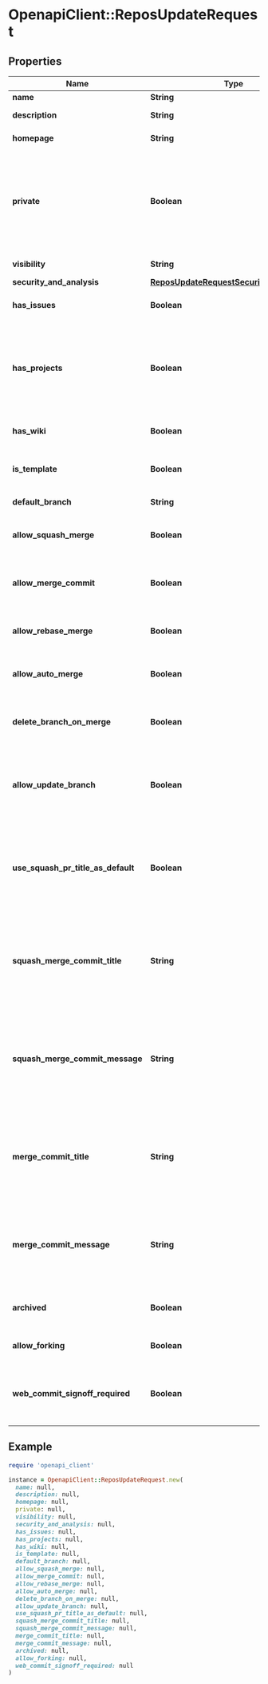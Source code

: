 # OpenapiClient::ReposUpdateRequest

## Properties

| Name | Type | Description | Notes |
| ---- | ---- | ----------- | ----- |
| **name** | **String** | The name of the repository. | [optional] |
| **description** | **String** | A short description of the repository. | [optional] |
| **homepage** | **String** | A URL with more information about the repository. | [optional] |
| **private** | **Boolean** | Either &#x60;true&#x60; to make the repository private or &#x60;false&#x60; to make it public. Default: &#x60;false&#x60;.   **Note**: You will get a &#x60;422&#x60; error if the organization restricts [changing repository visibility](https://docs.github.com/articles/repository-permission-levels-for-an-organization#changing-the-visibility-of-repositories) to organization owners and a non-owner tries to change the value of private. | [optional][default to false] |
| **visibility** | **String** | The visibility of the repository. | [optional] |
| **security_and_analysis** | [**ReposUpdateRequestSecurityAndAnalysis**](ReposUpdateRequestSecurityAndAnalysis.md) |  | [optional] |
| **has_issues** | **Boolean** | Either &#x60;true&#x60; to enable issues for this repository or &#x60;false&#x60; to disable them. | [optional][default to true] |
| **has_projects** | **Boolean** | Either &#x60;true&#x60; to enable projects for this repository or &#x60;false&#x60; to disable them. **Note:** If you&#39;re creating a repository in an organization that has disabled repository projects, the default is &#x60;false&#x60;, and if you pass &#x60;true&#x60;, the API returns an error. | [optional][default to true] |
| **has_wiki** | **Boolean** | Either &#x60;true&#x60; to enable the wiki for this repository or &#x60;false&#x60; to disable it. | [optional][default to true] |
| **is_template** | **Boolean** | Either &#x60;true&#x60; to make this repo available as a template repository or &#x60;false&#x60; to prevent it. | [optional][default to false] |
| **default_branch** | **String** | Updates the default branch for this repository. | [optional] |
| **allow_squash_merge** | **Boolean** | Either &#x60;true&#x60; to allow squash-merging pull requests, or &#x60;false&#x60; to prevent squash-merging. | [optional][default to true] |
| **allow_merge_commit** | **Boolean** | Either &#x60;true&#x60; to allow merging pull requests with a merge commit, or &#x60;false&#x60; to prevent merging pull requests with merge commits. | [optional][default to true] |
| **allow_rebase_merge** | **Boolean** | Either &#x60;true&#x60; to allow rebase-merging pull requests, or &#x60;false&#x60; to prevent rebase-merging. | [optional][default to true] |
| **allow_auto_merge** | **Boolean** | Either &#x60;true&#x60; to allow auto-merge on pull requests, or &#x60;false&#x60; to disallow auto-merge. | [optional][default to false] |
| **delete_branch_on_merge** | **Boolean** | Either &#x60;true&#x60; to allow automatically deleting head branches when pull requests are merged, or &#x60;false&#x60; to prevent automatic deletion. | [optional][default to false] |
| **allow_update_branch** | **Boolean** | Either &#x60;true&#x60; to always allow a pull request head branch that is behind its base branch to be updated even if it is not required to be up to date before merging, or false otherwise. | [optional][default to false] |
| **use_squash_pr_title_as_default** | **Boolean** | Either &#x60;true&#x60; to allow squash-merge commits to use pull request title, or &#x60;false&#x60; to use commit message. **This property has been deprecated. Please use &#x60;squash_merge_commit_title&#x60; instead. | [optional][default to false] |
| **squash_merge_commit_title** | **String** | The default value for a squash merge commit title:  - &#x60;PR_TITLE&#x60; - default to the pull request&#39;s title. - &#x60;COMMIT_OR_PR_TITLE&#x60; - default to the commit&#39;s title (if only one commit) or the pull request&#39;s title (when more than one commit). | [optional] |
| **squash_merge_commit_message** | **String** | The default value for a squash merge commit message:  - &#x60;PR_BODY&#x60; - default to the pull request&#39;s body. - &#x60;COMMIT_MESSAGES&#x60; - default to the branch&#39;s commit messages. - &#x60;BLANK&#x60; - default to a blank commit message. | [optional] |
| **merge_commit_title** | **String** | The default value for a merge commit title.  - &#x60;PR_TITLE&#x60; - default to the pull request&#39;s title. - &#x60;MERGE_MESSAGE&#x60; - default to the classic title for a merge message (e.g., Merge pull request #123 from branch-name). | [optional] |
| **merge_commit_message** | **String** | The default value for a merge commit message.  - &#x60;PR_TITLE&#x60; - default to the pull request&#39;s title. - &#x60;PR_BODY&#x60; - default to the pull request&#39;s body. - &#x60;BLANK&#x60; - default to a blank commit message. | [optional] |
| **archived** | **Boolean** | Whether to archive this repository. &#x60;false&#x60; will unarchive a previously archived repository. | [optional][default to false] |
| **allow_forking** | **Boolean** | Either &#x60;true&#x60; to allow private forks, or &#x60;false&#x60; to prevent private forks. | [optional][default to false] |
| **web_commit_signoff_required** | **Boolean** | Either &#x60;true&#x60; to require contributors to sign off on web-based commits, or &#x60;false&#x60; to not require contributors to sign off on web-based commits. | [optional][default to false] |

## Example

```ruby
require 'openapi_client'

instance = OpenapiClient::ReposUpdateRequest.new(
  name: null,
  description: null,
  homepage: null,
  private: null,
  visibility: null,
  security_and_analysis: null,
  has_issues: null,
  has_projects: null,
  has_wiki: null,
  is_template: null,
  default_branch: null,
  allow_squash_merge: null,
  allow_merge_commit: null,
  allow_rebase_merge: null,
  allow_auto_merge: null,
  delete_branch_on_merge: null,
  allow_update_branch: null,
  use_squash_pr_title_as_default: null,
  squash_merge_commit_title: null,
  squash_merge_commit_message: null,
  merge_commit_title: null,
  merge_commit_message: null,
  archived: null,
  allow_forking: null,
  web_commit_signoff_required: null
)
```

